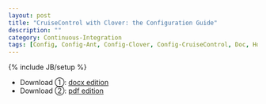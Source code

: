 ```yaml
---
layout: post
title: "CruiseControl with Clover: the Configuration Guide"
description: ""
category: Continuous-Integration
tags: [Config, Config-Ant, Config-Clover, Config-CruiseControl, Doc, HowDoes, HowDoes-CruiseControl]
---
```

{% include JB/setup %}

* Download ①: [docx edition](https://wxfjyw.bn1302.livefilestore.com/y2msHQFqnQkWzqJLAouqHJGZDPVQy1YoT2Z4DrIqJdDsYFyjeOMELjiZeivg_Lu29AVg_uigKwvade3FvRC_owMpK2UFXAKF6ZcSa050jQ0UoE/CruiseControl_with_Clover_the_Configuration_Guide_v0.1.docx?download&psid=1)  
* Download ②: [pdf edition](https://wxdrhw.bn1303.livefilestore.com/y2mZ3D4dM2Zkfavdjo0q_dlN3vDo3PD3KNsO9tf9N5OUe6XTfNKZrLAduzjI2ETF6m-_TI3TTOg5sYxuwDG4gn3N14JAvWSYURNcJwBu186840/CruiseControl_with_Clover_the_Configuration_Guide_v0.1.pdf?download&psid=1)